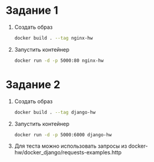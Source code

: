 # Задание 1

1. Создать образ
   ```bash
   docker build . --tag nginx-hw
   ```
3. Запустить контейнер
   ```bash
   docker run -d -p 5000:80 nginx-hw
   ```

# Задание 2
1. Создать образ
   ```bash
   docker build . --tag django-hw
   ```
3. Запустить контейнер
   ```bash
   docker run -d -p 5000:6000 django-hw
   ```
5. Для теста можно использовать запросы из docker-hw/docker_django/requests-examples.http
